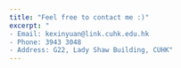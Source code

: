 ```yaml
---
title: "Feel free to contact me :)"
excerpt: "
- Email: kexinyuan@link.cuhk.edu.hk
- Phone: 3943 3048
- Address: G22, Lady Shaw Building, CUHK"
---
```


